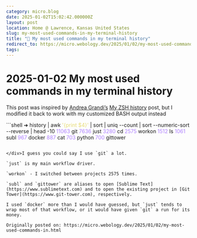 ```yaml
---
category: micro.blog
date: 2025-01-02T15:02:42.000000Z
layout: post
location: Home @ Lawrence, Kansas United States
slug: my-most-used-commands-in-my-terminal-history
title: "🐚 My most used commands in my terminal history"
redirect_to: https://micro.webology.dev/2025/01/02/my-most-used-commands-in.html
tags: 
---
```


2025-01-02 My most used commands in my terminal history
=======================================================

This post was inspired by [Andrea Grandi’s](https://mastodon.social/@andreagrandi) [My ZSH history](https://www.andreagrandi.it/posts/my-zsh-history/) post, but I modified it back to work with my customized BASH output instead

<div class="highlight">```shell
➜ history | awk <span style="color:#e6db74">'{print $4}'</span> | sort | uniq --count | sort --numeric-sort --reverse | head -10
<span style="color:#ae81ff">11063</span> git
<span style="color:#ae81ff">7636</span> just
<span style="color:#ae81ff">3280</span> cd
<span style="color:#ae81ff">2575</span> workon
<span style="color:#ae81ff">1512</span> ls
<span style="color:#ae81ff">1061</span> subl
 <span style="color:#ae81ff">967</span> docker
 <span style="color:#ae81ff">887</span> cat
 <span style="color:#ae81ff">703</span> python
 <span style="color:#ae81ff">700</span> gittower

```

</div>I guess you could say I use `git` a lot.

`just` is my main workflow driver.

`workon` - I switched between projects 2575 times.

`subl` and `gittower` are aliases to open [Sublime Text](https://www.sublimetext.com) and to open the existing project in [Git Tower](https://www.git-tower.com), respectively.

I used `docker` more than I would have guessed, but `just` tends to wrap most of that workflow, or it would have given `git` a run for its money.

Originally posted on: https://micro.webology.dev/2025/01/02/my-most-used-commands-in.html